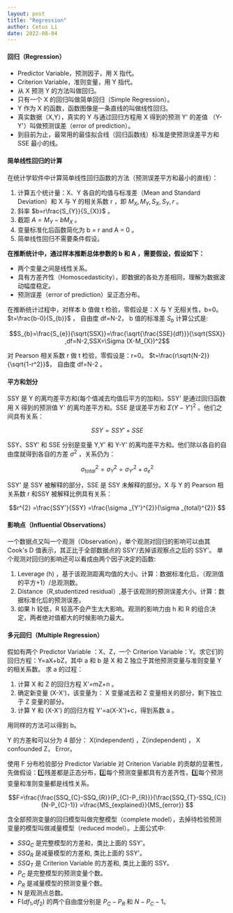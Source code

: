 ```yaml
---
layout: post
title: "Regression"
author: Cetus Li
date: 2022-08-04
---
```

#### **回归（Regression）**
- Predictor Variable，预测因子，用 X 指代。
- Criterion Variable，准则变量，用 Y 指代。
- 从 X 预测 Y 的方法叫做回归。
- 只有一个 X 的回归叫做简单回归（Simple Regression）。
- Y 作为 X 的函数，函数图像是一条直线的叫做线性回归。
- 真实数据（X,Y），真实的 Y 与通过回归方程用 X 得到的预测 Y' 的差值 （Y-Y'）叫做预测误差（error of prediction）。
- 到目前为止，最常用的最佳拟合线（回归函数线）标准是使预测误差平方和 SSE 最小的线。

#### **简单线性回归的计算**
在统计学软件中计算简单线性回归函数的方法（预测误差平方和最小的直线）：
1. 计算五个统计量：X、Y 各自的均值与标准差（Mean and Standard Deviation）和 X 与 Y 的相关系数 r ，即 $M_{X} ,M_{Y} ,S_{X} ,S_{Y} ,r$ 。
2. 斜率 $b=r\frac{S_{Y}}{S_{X}}$ 。
3. 截距 $A=M_{Y}-bM_{X}$ 。
4. 变量标准化后函数简化为 b = r and A = 0 。
5. 简单线性回归不需要条件假设。

**在推断统计中，通过样本推断总体参数的 b 和 A ，需要假设，假设如下：**

- 两个变量之间是线性关系。
- 具有方差齐性（Homoscedasticity），即数据的各处方差相同，理解为数据波动幅度稳定。
- 预测误差（error of prediction）呈正态分布。

在推断统计过程中，对样本 b 值做 t 检验，零假设是：X 与 Y 无相关性，b=0。 $t=\frac{b-0}{S_{b}}$ ， 自由度 df=N-2， b 值的标准差 $S_{b}$ 计算公式是:

$$S_{b}=\frac{S_{e}}{\sqrt{SSX}}=\frac{\sqrt{\frac{SSE}{df}}}{\sqrt{SSX}} ,df=N-2,SSX=\Sigma (X-M_{X})^2$$

对 Pearson 相关系数 r 做 t 检验，零假设是：r=0。 $t=\frac{r\sqrt{N-2}}{\sqrt{1-r^2}}$， 自由度 df=N-2 。


#### **平方和划分**
SSY 是 Y 的离均差平方和(每个值减去均值后平方的加和)。SSY' 是通过回归函数用 X 得到的预测值 Y' 的离均差平方和。SSE 是误差平方和 $\Sigma(Y-Y')^{2}$ 。他们之间具有关系：

$$SSY=SSY'+SSE$$

SSY、SSY' 和 SSE 分别是变量 Y,Y' 和 Y-Y' 的离均差平方和。他们除以各自的自由度就得到各自的方差 $\sigma^{2}$ ，关系仍为： 

$$\sigma ^{2} _{total}= \sigma ^{2} _{Y}=\sigma ^{2} _{Y'}+\sigma ^{2} _{e}$$

SSY' 是 SSY 被解释的部分，SSE 是 SSY 未解释的部分。X 与 Y 的 Pearson 相关系数 r 和SSY 被解释比例具有关系：

$$r^{2} =\frac{SSY'}{SSY} =\frac{\sigma _{Y'}^{2}}{\sigma _{total}^{2}} $$

#### **影响点（Influential Observations）**
一个数据点又叫一个观测（Observation），单个观测对回归的影响可以由其 Cook's D 值表示，其正比于全部数据点的 SSY'/去掉该观察点之后的 SSY'。
单个观测对回归的影响还可以看成由两个因子决定的函数:
1. Leverage (h) ，基于该观测距离均值的大小。计算：数据标准化后，（观测值的平方+1）/总观测数。
2. Distance（R,studentized residual）,基于该观测的预测误差大小。计算：数据标准化后的预测误差。
3. 如果 h 较低，R 较高不会产生太大影响。观测的影响力由 h 和 R 的组合决定，两者绝对值都大的时候影响力最大。

#### **多元回归（Multiple Regression）**
假如有两个 Predictor Variable ：X、Z，一个 Criterion Variable：Y。求它们的回归方程：Y=aX+bZ，其中 a 和 b 是 X 和 Z 独立于其他预测变量与准则变量 Y 的相关系数。
求 a 的过程：
1. 计算 X 和 Z 的回归方程 X'=mZ+n 。
2. 确定新变量 (X-X')，该变量为： X 变量减去和 Z 变量相关的部分，剩下独立于 Z 变量的部分。
3. 计算 Y 和 (X-X') 的回归方程 Y'=a(X-X')+c，得到系数 a 。

用同样的方法可以得到 b。

Y 的方差和可以分为 4 部分： X(independent) ，Z(independent) ， X confounded Z， Error。

使用 F 分布检验部分 Predictor Variable 对 Criterion Variable 的贡献的显著性，先做假设：:one:残差都是正态分布，:two:每个预测变量都具有方差齐性，:three:每个预测变量和准则变量都是线性关系。

$$F=\frac{\frac{SSQ_{C}-SSQ_{R}}{P_{C}-P_{R}}}{\frac{SSQ_{T}-SSQ_{C}}{N-P_{C}-1}} =\frac{MS_{explained}}{MS_{error}} $$

含全部预测变量的回归模型叫做完整模型（complete model），去掉待检验预测变量的模型叫做减量模型（reduced model）。上面公式中:
- $SSQ_{C}$ 是完整模型的方差和，类比上面的 SSY'。
- $SSQ_{R}$ 是减量模型的方差和, 类比上面的 SSY'。
- $SSQ_{T}$ 是 Criterion Variable 的方差和, 类比上面的 SSY。
- $P_{C}$ 是完整模型的预测变量个数。
- $P_{R}$ 是减量模型的预测变量个数。
- N 是观测点总数。
- F($df_{1}$,$df_{2}$) 的两个自由度分别是 $P_{C}-P_{R}$ 和 $N-P_{C}-1$。



